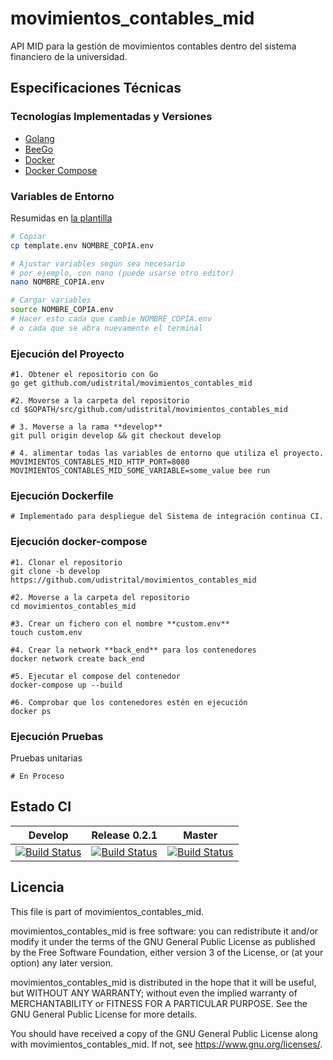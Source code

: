 # movimientos_contables_mid

API MID para la gestión de movimientos contables dentro del sistema financiero de la universidad.

## Especificaciones Técnicas

### Tecnologías Implementadas y Versiones

* [Golang](https://github.com/udistrital/introduccion_oas/blob/master/instalacion_de_herramientas/golang.md)
* [BeeGo](https://github.com/udistrital/introduccion_oas/blob/master/instalacion_de_herramientas/beego.md)
* [Docker](https://docs.docker.com/engine/install/ubuntu/)
* [Docker Compose](https://docs.docker.com/compose/)

### Variables de Entorno

Resumidas en [la plantilla](template.env)

```sh
# Copiar
cp template.env NOMBRE_COPIA.env

# Ajustar variables según sea necesario
# por ejemplo, con nano (puede usarse otro editor)
nano NOMBRE_COPIA.env

# Cargar variables
source NOMBRE_COPIA.env
# Hacer esto cada que cambie NOMBRE_COPIA.env
# o cada que se abra nuevamente el terminal
```

### Ejecución del Proyecto

```shell
#1. Obtener el repositorio con Go
go get github.com/udistrital/movimientos_contables_mid

#2. Moverse a la carpeta del repositorio
cd $GOPATH/src/github.com/udistrital/movimientos_contables_mid

# 3. Moverse a la rama **develop**
git pull origin develop && git checkout develop

# 4. alimentar todas las variables de entorno que utiliza el proyecto.
MOVIMIENTOS_CONTABLES_MID_HTTP_PORT=8080 MOVIMIENTOS_CONTABLES_MID_SOME_VARIABLE=some_value bee run
```

### Ejecución Dockerfile

```shell
# Implementado para despliegue del Sistema de integración continua CI.
```

### Ejecución docker-compose

```shell
#1. Clonar el repositorio
git clone -b develop https://github.com/udistrital/movimientos_contables_mid

#2. Moverse a la carpeta del repositorio
cd movimientos_contables_mid

#3. Crear un fichero con el nombre **custom.env**
touch custom.env

#4. Crear la network **back_end** para los contenedores
docker network create back_end

#5. Ejecutar el compose del contenedor
docker-compose up --build

#6. Comprobar que los contenedores estén en ejecución
docker ps
```

### Ejecución Pruebas

Pruebas unitarias

```shell
# En Proceso
```

## Estado CI

| Develop | Release 0.2.1 | Master |
| -- | -- | -- |
| [![Build Status](https://hubci.portaloas.udistrital.edu.co/api/badges/udistrital/movimientos_contables_mid/status.svg?ref=refs/heads/develop)](https://hubci.portaloas.udistrital.edu.co/udistrital/movimientos_contables_mid) | [![Build Status](https://hubci.portaloas.udistrital.edu.co/api/badges/udistrital/movimientos_contables_mid/status.svg?ref=refs/heads/release/0.2.1)](https://hubci.portaloas.udistrital.edu.co/udistrital/movimientos_contables_mid) | [![Build Status](https://hubci.portaloas.udistrital.edu.co/api/badges/udistrital/movimientos_contables_mid/status.svg?ref=refs/heads/master)](https://hubci.portaloas.udistrital.edu.co/udistrital/movimientos_contables_mid) |

## Licencia

This file is part of movimientos_contables_mid.

movimientos_contables_mid is free software: you can redistribute it and/or modify it under the terms of the GNU General Public License as published by the Free Software Foundation, either version 3 of the License, or (at your option) any later version.

movimientos_contables_mid is distributed in the hope that it will be useful, but WITHOUT ANY WARRANTY; without even the implied warranty of MERCHANTABILITY or FITNESS FOR A PARTICULAR PURPOSE. See the GNU General Public License for more details.

You should have received a copy of the GNU General Public License along with movimientos_contables_mid. If not, see https://www.gnu.org/licenses/.

